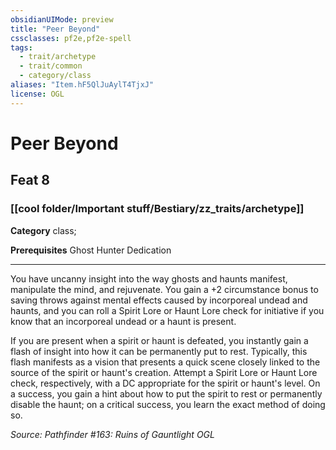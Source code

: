 ```yaml
---
obsidianUIMode: preview
title: "Peer Beyond"
cssclasses: pf2e,pf2e-spell
tags:
  - trait/archetype
  - trait/common
  - category/class
aliases: "Item.hF5QlJuAylT4TjxJ"
license: OGL
---
```

# Peer Beyond
## Feat 8
### [[cool folder/Important stuff/Bestiary/zz_traits/archetype]]

**Category** class; 



**Prerequisites** Ghost Hunter Dedication
* * *
You have uncanny insight into the way ghosts and haunts manifest, manipulate the mind, and rejuvenate. You gain a +2 circumstance bonus to saving throws against mental effects caused by incorporeal undead and haunts, and you can roll a Spirit Lore or Haunt Lore check for initiative if you know that an incorporeal undead or a haunt is present.

If you are present when a spirit or haunt is defeated, you instantly gain a flash of insight into how it can be permanently put to rest. Typically, this flash manifests as a vision that presents a quick scene closely linked to the source of the spirit or haunt's creation. Attempt a Spirit Lore or Haunt Lore check, respectively, with a DC appropriate for the spirit or haunt's level. On a success, you gain a hint about how to put the spirit to rest or permanently disable the haunt; on a critical success, you learn the exact method of doing so.

*Source: Pathfinder #163: Ruins of Gauntlight*
*OGL*